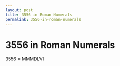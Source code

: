 ```yaml
---
layout: post
title: 3556 in Roman Numerals
permalink: 3556-in-roman-numerals
---
```


# 3556 in Roman Numerals

3556 = MMMDLVI
